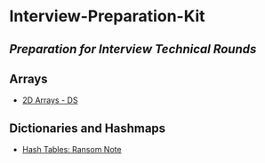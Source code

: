 # Interview-Preparation-Kit
*Preparation for Interview Technical Rounds*
----------------------
## Arrays
- [2D Arrays - DS](https://www.hackerrank.com/challenges/2d-array/problem?h_l=interview&playlist_slugs%5B%5D=interview-preparation-kit&playlist_slugs%5B%5D=arrays "https://www.hackerrank.com/challenges/2d-array/problem?h_l=interview&playlist_slugs%5B%5D=interview-preparation-kit&playlist_slugs%5B%5D=arrays")
## Dictionaries and Hashmaps
- [Hash Tables: Ransom Note](https://www.hackerrank.com/interview/interview-preparation-kit/dictionaries-hashmaps/challenges "https://www.hackerrank.com/interview/interview-preparation-kit/dictionaries-hashmaps/challenges")